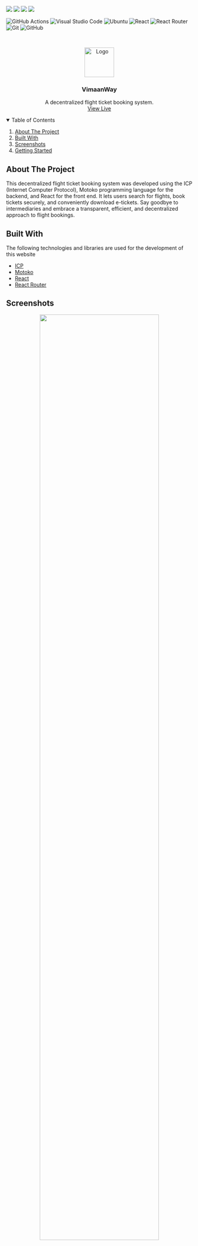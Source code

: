 ![](https://img.shields.io/badge/Project-VimaanWay-yellow.svg)
![](https://img.shields.io/badge/Tools-ICP,_Motoko_React-skyblue.svg)
![](https://img.shields.io/badge/Level-Intermediate-orange.svg)
![](https://img.shields.io/badge/Status-Building-orange.svg) 

![GitHub Actions](https://img.shields.io/badge/github%20actions-%232671E5.svg?style=for-the-badge&logo=githubactions&logoColor=white)
![Visual Studio Code](https://img.shields.io/badge/Visual%20Studio%20Code-0078d7.svg?style=for-the-badge&logo=visual-studio-code&logoColor=white)
![Ubuntu](https://img.shields.io/badge/Ubuntu-E95420?style=for-the-badge&logo=ubuntu&logoColor=white)
![React](https://img.shields.io/badge/react-%2320232a.svg?style=for-the-badge&logo=react&logoColor=%2361DAFB)
![React Router](https://img.shields.io/badge/React_Router-CA4245?style=for-the-badge&logo=react-router&logoColor=white)
![Git](https://img.shields.io/badge/git-%23F05033.svg?style=for-the-badge&logo=git&logoColor=white)
![GitHub](https://img.shields.io/badge/github-%23121011.svg?style=for-the-badge&logo=github&logoColor=white)

<br />
<p align="center">
    <img src="https://i.postimg.cc/2SRQwGpk/airplane.png" alt="Logo" width="80">
  </a>

  <h3 align="center">VimaanWay</h3>

  <p align="center">
    A decentralized flight ticket booking system.
    <br />
      <a href="https://4e7g7-eiaaa-aaaag-qcpua-cai.icp0.io/">View Live</a>
  </p>
</p>

<!-- TABLE OF CONTENTS -->
<details open="open">
  <summary>Table of Contents</summary>
  <ol>
    <li> <a href="#about-the-project">About The Project</a> </li>
    <li> <a href="#built-with">Built With</a> </li>    
    <li> <a href="#screenshots">Screenshots</a> </li>
    <li> <a href="#getting-started">Getting Started</a> </li>
  </ol>
</details>

## About The Project

This decentralized flight ticket booking system was developed using the ICP (Internet Computer Protocol), Motoko programming language for the backend, and React for the front end. It  lets users search for flights, book tickets securely, and conveniently download e-tickets. Say goodbye to intermediaries and embrace a transparent, efficient, and decentralized approach to flight bookings.

## Built With

The following technologies and libraries are used for the development of this website

- [ICP](https://internetcomputer.org/ecosystem)
- [Motoko](https://web3.motoko-book.dev/)
- [React](https://reactjs.org/)
- [React Router](https://reactrouter.com/)

## Screenshots

<p align = "center">
  <img src="https://i.postimg.cc/GmxPnzJG/1.png" width="80%"/>
  <br>
  <img src="https://i.postimg.cc/RVfQXvWP/2.png" width="80%"/>
  <br>
  <img src="https://i.postimg.cc/WpxwGd1F/3.png" width="80%"/>
  <br>
  <img src="https://i.postimg.cc/0ysG4hm9/4.png" width="80%"/>
  <br>
  <img src="https://i.postimg.cc/YCgpK0Bt/three.png" width="80%"/>
</p>

## Getting Started

If you want to test your project locally, you can use the following commands:

```bash
# Starts the replica, running in the background
dfx start --background

# Deploys your canisters to the replica and generates your candid interface
dfx deploy
```

Once the job completes, your application will be available at `http://localhost:4943?canisterId={asset_canister_id}`.

If you have made changes to your backend canister, you can generate a new candid interface with

```bash
npm run generate
```

at any time. This is recommended before starting the frontend development server, and will be run automatically any time you run `dfx deploy`.

If you are making frontend changes, you can start a development server with

```bash
npm start
```

Which will start a server at `http://localhost:8080`, proxying API requests to the replica at port 4943.
